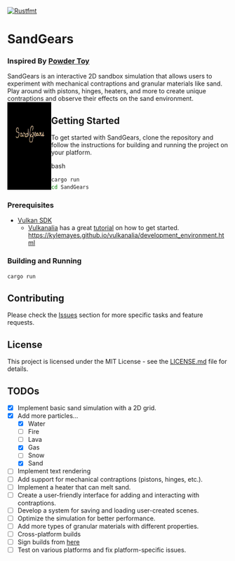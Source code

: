 [![Rustfmt](https://github.com/jordan-schnur/SandGears/actions/workflows/.rustfmt.yml/badge.svg?branch=main)](https://github.com/jordan-schnur/SandGears/actions/workflows/.rustfmt.yml)
# SandGears
### Inspired By [Powder Toy](https://powdertoy.co.uk/)

SandGears is an interactive 2D sandbox simulation that allows users to experiment with mechanical contraptions and granular materials like sand. Play around with pistons, hinges, heaters, and more to create unique contraptions and observe their effects on the sand environment.
<img alt="intro gif" align="left" width="100" height="200" src="https://raw.githubusercontent.com/jordan-schnur/SandGears/main/intro.gif">

## Getting Started

To get started with SandGears, clone the repository and follow the instructions for building and running the project on your platform.

bash

```sh
cargo run
cd SandGears
```

### Prerequisites

-   [Vulkan SDK](https://www.lunarg.com/vulkan-sdk/)
    - [Vulkanalia](https://github.com/KyleMayes/vulkanalia) has a great [tutorial](https://kylemayes.github.io/vulkanalia/development_environment.html) on how to get started. https://kylemayes.github.io/vulkanalia/development_environment.html

### Building and Running

```sh
cargo run
```

## Contributing

Please check the [Issues](https://github.com/jordan-schnur/SandGears/issues) section for more specific tasks and feature requests.

## License

This project is licensed under the MIT License - see the [LICENSE.md](LICENSE.md) file for details.

## TODOs

- [x]  Implement basic sand simulation with a 2D grid.
- [x]  Add more particles...
   - [x] Water
   - [ ] Fire
   - [ ] Lava
   - [x] Gas
   - [ ] Snow
   - [x] Sand
- [ ]  Implement text rendering
- [ ]  Add support for mechanical contraptions (pistons, hinges, etc.).
- [ ]  Implement a heater that can melt sand.
- [ ]  Create a user-friendly interface for adding and interacting with contraptions.
- [ ]  Develop a system for saving and loading user-created scenes.
- [ ]  Optimize the simulation for better performance.
- [ ]  Add more types of granular materials with different properties.
- [ ]  Cross-platform builds
- [ ]  Sign builds from [here](https://shop.certum.eu/open-source-code-signing-code.html)
- [ ]  Test on various platforms and fix platform-specific issues.
